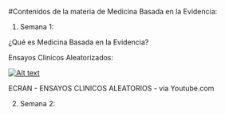 #Contenidos de la materia de Medicina Basada en la Evidencia:

1. Semana 1:

¿Qué es Medicina Basada en la Evidencia?

Ensayos Clinicos Aleatorizados:

[![Alt text](https://img.youtube.com/vi/PrQDYNk4CU0/0.jpg)](https://www.youtube.com/watch?v=PrQDYNk4CU0)

ECRAN - ENSAYOS CLINICOS ALEATORIOS - via Youtube.com

2. Semana 2:


